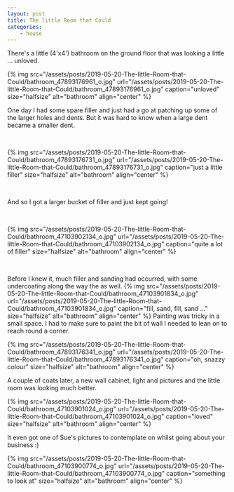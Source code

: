 ```yaml
---
layout: post
title: The little Room that Could
categories:
    - house
---
```


There's a little (4'x4') bathroom on the ground floor that was looking a little ... unloved.

{% img src="/assets/posts/2019-05-20-The-little-Room-that-Could/bathroom_47893176961_o.jpg" url="/assets/posts/2019-05-20-The-little-Room-that-Could/bathroom_47893176961_o.jpg" caption="unloved" size="halfsize" alt="bathroom" align="center" %}

One day I had some spare filler and just had a go at patching up some of the larger holes and dents. But it was hard to know when a large dent became a smaller dent.

 

{% img src="/assets/posts/2019-05-20-The-little-Room-that-Could/bathroom_47893176731_o.jpg" url="/assets/posts/2019-05-20-The-little-Room-that-Could/bathroom_47893176731_o.jpg" caption="just a little filler" size="halfsize" alt="bathroom" align="center" %}

 

And so I got a larger bucket of filler and just kept going!

 

{% img src="/assets/posts/2019-05-20-The-little-Room-that-Could/bathroom_47103902134_o.jpg" url="/assets/posts/2019-05-20-The-little-Room-that-Could/bathroom_47103902134_o.jpg" caption="quite a lot of filler" size="halfsize" alt="bathroom" align="center" %}

 

Before I knew it, much filler and sanding had occurred, with some undercoating along the way the as well.
{% img src="/assets/posts/2019-05-20-The-little-Room-that-Could/bathroom_47103901834_o.jpg" url="/assets/posts/2019-05-20-The-little-Room-that-Could/bathroom_47103901834_o.jpg" caption="fill, sand, fill, sand ..." size="halfsize" alt="bathroom" align="center" %}
Painting was tricky in a small space. I had to make sure to paint the bit of wall I needed to lean on to reach round a corner.

{% img src="/assets/posts/2019-05-20-The-little-Room-that-Could/bathroom_47893176341_o.jpg" url="/assets/posts/2019-05-20-The-little-Room-that-Could/bathroom_47893176341_o.jpg" caption="oh, snazzy colour" size="halfsize" alt="bathroom" align="center" %}

A couple of coats later, a new wall cabinet, light and pictures and the little room was looking much better.

{% img src="/assets/posts/2019-05-20-The-little-Room-that-Could/bathroom_47103901024_o.jpg" url="/assets/posts/2019-05-20-The-little-Room-that-Could/bathroom_47103901024_o.jpg" caption="loved" size="halfsize" alt="bathroom" align="center" %}

It even got one of Sue's pictures to contemplate on whilst going about your business :)

{% img src="/assets/posts/2019-05-20-The-little-Room-that-Could/bathroom_47103900774_o.jpg" url="/assets/posts/2019-05-20-The-little-Room-that-Could/bathroom_47103900774_o.jpg" caption="something to look at" size="halfsize" alt="bathroom" align="center" %}

 